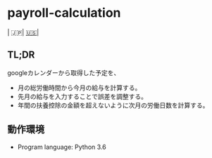 # payroll-calculation

| 🇯🇵| [🇺🇸](doc/README_en.md)|

## TL;DR

googleカレンダーから取得した予定を、

- 月の総労働時間から今月の給与を計算する。
- 先月の給与を入力することで誤差を調整する。
- 年間の扶養控除の金額を超えないように次月の労働日数を計算する。

## 動作環境

- Program language: Python 3.6
